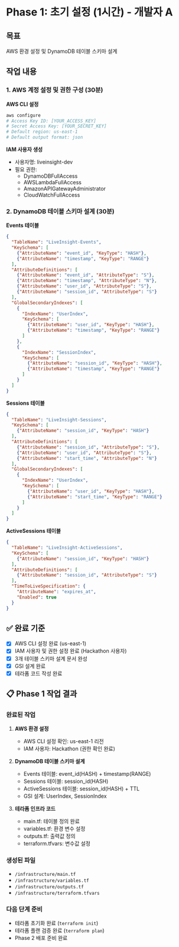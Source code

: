 # Phase 1: 초기 설정 (1시간) - 개발자 A

## 목표
AWS 환경 설정 및 DynamoDB 테이블 스키마 설계

## 작업 내용

### 1. AWS 계정 설정 및 권한 구성 (30분)
**AWS CLI 설정**
```bash
aws configure
# Access Key ID: [YOUR_ACCESS_KEY]
# Secret Access Key: [YOUR_SECRET_KEY]
# Default region: us-east-1
# Default output format: json
```

**IAM 사용자 생성**
- 사용자명: liveinsight-dev
- 필요 권한:
  - DynamoDBFullAccess
  - AWSLambdaFullAccess
  - AmazonAPIGatewayAdministrator
  - CloudWatchFullAccess

### 2. DynamoDB 테이블 스키마 설계 (30분)

**Events 테이블**
```json
{
  "TableName": "LiveInsight-Events",
  "KeySchema": [
    {"AttributeName": "event_id", "KeyType": "HASH"},
    {"AttributeName": "timestamp", "KeyType": "RANGE"}
  ],
  "AttributeDefinitions": [
    {"AttributeName": "event_id", "AttributeType": "S"},
    {"AttributeName": "timestamp", "AttributeType": "N"},
    {"AttributeName": "user_id", "AttributeType": "S"},
    {"AttributeName": "session_id", "AttributeType": "S"}
  ],
  "GlobalSecondaryIndexes": [
    {
      "IndexName": "UserIndex",
      "KeySchema": [
        {"AttributeName": "user_id", "KeyType": "HASH"},
        {"AttributeName": "timestamp", "KeyType": "RANGE"}
      ]
    },
    {
      "IndexName": "SessionIndex",
      "KeySchema": [
        {"AttributeName": "session_id", "KeyType": "HASH"},
        {"AttributeName": "timestamp", "KeyType": "RANGE"}
      ]
    }
  ]
}
```

**Sessions 테이블**
```json
{
  "TableName": "LiveInsight-Sessions",
  "KeySchema": [
    {"AttributeName": "session_id", "KeyType": "HASH"}
  ],
  "AttributeDefinitions": [
    {"AttributeName": "session_id", "AttributeType": "S"},
    {"AttributeName": "user_id", "AttributeType": "S"},
    {"AttributeName": "start_time", "AttributeType": "N"}
  ],
  "GlobalSecondaryIndexes": [
    {
      "IndexName": "UserIndex",
      "KeySchema": [
        {"AttributeName": "user_id", "KeyType": "HASH"},
        {"AttributeName": "start_time", "KeyType": "RANGE"}
      ]
    }
  ]
}
```

**ActiveSessions 테이블**
```json
{
  "TableName": "LiveInsight-ActiveSessions",
  "KeySchema": [
    {"AttributeName": "session_id", "KeyType": "HASH"}
  ],
  "AttributeDefinitions": [
    {"AttributeName": "session_id", "AttributeType": "S"}
  ],
  "TimeToLiveSpecification": {
    "AttributeName": "expires_at",
    "Enabled": true
  }
}
```

## ✅ 완료 기준
- [x] AWS CLI 설정 완료 (us-east-1)
- [x] IAM 사용자 및 권한 설정 완료 (Hackathon 사용자)
- [x] 3개 테이블 스키마 설계 문서 완성
- [x] GSI 설계 완료
- [x] 테라폼 코드 작성 완료

## 📋 Phase 1 작업 결과

### 완료된 작업
1. **AWS 환경 설정**
   - AWS CLI 설정 확인: us-east-1 리전
   - IAM 사용자: Hackathon (권한 확인 완료)

2. **DynamoDB 테이블 스키마 설계**
   - Events 테이블: event_id(HASH) + timestamp(RANGE)
   - Sessions 테이블: session_id(HASH)
   - ActiveSessions 테이블: session_id(HASH) + TTL
   - GSI 설계: UserIndex, SessionIndex

3. **테라폼 인프라 코드**
   - main.tf: 테이블 정의 완료
   - variables.tf: 환경 변수 설정
   - outputs.tf: 출력값 정의
   - terraform.tfvars: 변수값 설정

### 생성된 파일
- `/infrastructure/main.tf`
- `/infrastructure/variables.tf`
- `/infrastructure/outputs.tf`
- `/infrastructure/terraform.tfvars`

### 다음 단계 준비
- 테라폼 초기화 완료 (`terraform init`)
- 테라폼 플랜 검증 완료 (`terraform plan`)
- Phase 2 배포 준비 완료